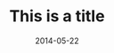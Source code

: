 ---
layout: post
title: "This is a title"
link:
image: global-tourism-closeup.jpg
pdf:
caption: Global Tourism Economy Forum; Macau
date: 2014-05-22
---